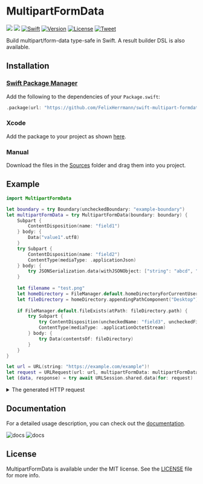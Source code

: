 # MultipartFormData

[![](https://img.shields.io/endpoint?url=https%3A%2F%2Fswiftpackageindex.com%2Fapi%2Fpackages%2FFelixHerrmann%2Fswift-multipart-formdata%2Fbadge%3Ftype%3Dswift-versions)](https://swiftpackageindex.com/FelixHerrmann/swift-multipart-formdata)
[![](https://img.shields.io/endpoint?url=https%3A%2F%2Fswiftpackageindex.com%2Fapi%2Fpackages%2FFelixHerrmann%2Fswift-multipart-formdata%2Fbadge%3Ftype%3Dplatforms)](https://swiftpackageindex.com/FelixHerrmann/swift-multipart-formdata)
[![Swift](https://github.com/FelixHerrmann/swift-multipart-formdata/actions/workflows/swift.yml/badge.svg)](https://github.com/FelixHerrmann/swift-multipart-formdata/actions/workflows/swift.yml)
[![Version](https://img.shields.io/github/v/release/FelixHerrmann/swift-multipart-formdata)](https://github.com/FelixHerrmann/swift-multipart-formdata/releases)
[![License](https://img.shields.io/github/license/FelixHerrmann/swift-multipart-formdata)](https://github.com/FelixHerrmann/swift-multipart-formdata/blob/master/LICENSE)
[![Tweet](https://img.shields.io/twitter/url?style=social&url=https%3A%2F%2Fgithub.com%2FFelixHerrmann%2Fswift-multipart-formdata)](https://twitter.com/intent/tweet?text=Wow:&url=https%3A%2F%2Fgithub.com%2FFelixHerrmann%2Fswift-multipart-formdata)

Build multipart/form-data type-safe in Swift. A result builder DSL is also available.


## Installation

### [Swift Package Manager](https://swift.org/package-manager/)

Add the following to the dependencies of your `Package.swift`:

```swift
.package(url: "https://github.com/FelixHerrmann/swift-multipart-formdata.git", from: "x.x.x")
```

### Xcode

Add the package to your project as shown [here](https://developer.apple.com/documentation/swift_packages/adding_package_dependencies_to_your_app).

### Manual

Download the files in the [Sources](/Sources) folder and drag them into you project.


## Example

```swift
import MultipartFormData

let boundary = try Boundary(uncheckedBoundary: "example-boundary")
let multipartFormData = try MultipartFormData(boundary: boundary) {
    Subpart {
        ContentDisposition(name: "field1")
    } body: {
        Data("value1".utf8)
    }
    try Subpart {
        ContentDisposition(name: "field2")
        ContentType(mediaType: .applicationJson)
    } body: {
        try JSONSerialization.data(withJSONObject: ["string": "abcd", "int": 1234], options: .prettyPrinted)
    }
    
    let filename = "test.png"
    let homeDirectory = FileManager.default.homeDirectoryForCurrentUser
    let fileDirectory = homeDirectory.appendingPathComponent("Desktop").appendingPathComponent(filename)
    
    if FileManager.default.fileExists(atPath: fileDirectory.path) {
        try Subpart {
            try ContentDisposition(uncheckedName: "field3", uncheckedFilename: filename)
            ContentType(mediaType: .applicationOctetStream)
        } body: {
            try Data(contentsOf: fileDirectory)
        }
    }
}

let url = URL(string: "https://example.com/example")!
let request = URLRequest(url: url, multipartFormData: multipartFormData)
let (data, response) = try await URLSession.shared.data(for: request)
```

<details>
  <summary>The generated HTTP request</summary>
  
  ```http
  POST https://example.com/example HTTP/1.1
  Content-Length: 428
  Content-Type: multipart/form-data; boundary="example-boundary"

  --example-boundary
  Content-Disposition: form-data; name="field1"

  value1
  --example-boundary
  Content-Disposition: form-data; name="field2"
  Content-Type: application/json

  {
    "string" : "abcd",
    "int" : 1234
  }
  --example-boundary
  Content-Disposition: form-data; name="field3"; filename="test.png"
  Content-Type: application/octet-stream

  <<png-data>>
  --example-boundary--
  ```
</details>

## Documentation

For a detailed usage description, you can check out the [documentation](https://felixherrmann.github.io/swift-multipart-formdata/documentation/multipartformdata/).

![docs](https://user-images.githubusercontent.com/42500484/161771010-453000e7-2359-47f5-af91-fdceb6052b1e.png#gh-light-mode-only)
![docs](https://user-images.githubusercontent.com/42500484/161771424-bcf542e2-9bb9-4004-956b-51c41ce787da.png#gh-dark-mode-only)

## License

MultipartFormData is available under the MIT license. See the [LICENSE](/LICENSE) file for more info.
